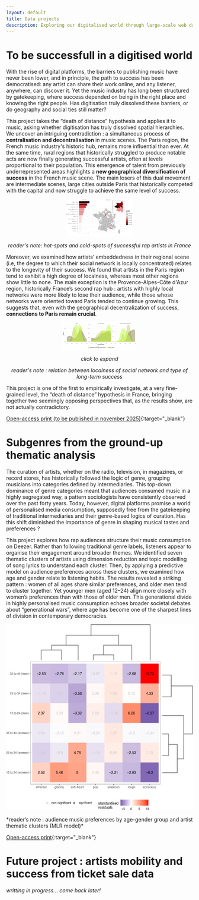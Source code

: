 ```yaml
---
layout: default
title: Data projects
description: Exploring our digitalised world through large-scale web data
---
```


# To be successfull in a digitised world

With the rise of digital platforms, the barriers to publishing music have never been lower, and in principle, the path to success has been democratised: any artist can share their work online, and any listener, anywhere, can discover it. Yet the music industry has long been structured by gatekeeping, where success depended on being in the right place and knowing the right people. Has digitisation truly dissolved these barriers, or do geography and social ties still matter? 

This project takes the “death of distance” hypothesis and applies it to music, asking whether digitisation has truly dissolved spatial hierarchies. We uncover an intriguing contradiction : a simultaneous process of **centralisation and decentralisation** in music scenes. The Paris region, the French music industry's historic hub, remains more influential than ever. At the same time, rural regions that historically struggled to produce notable acts are now finally generating successful artists, often at levels proportional to their population. This emergence of talent from previously underrepresented areas highlights a **new geographical diversification of success** in the French music scene. The main losers of this dual movement are intermediate scenes, large cities outside Paris that historically competed with the capital and now struggle to achieve the same level of success. 

<p align="center">
  <img src="https://raw.githubusercontent.com/m-boualami/m-boualami.github.io/refs/heads/master/assets/images/carto.png" 
    alt="Map of the concentration of successful artists in France"
    height="100"/>
</p>
<p align="center">
  <em>reader's note: hot-spots and cold-spots of successful rap artists in France</em>
</p>

Moreover, we examined how artists’ embeddedness in their regional scene (i.e, the degree to which their social network is locally concentrated) relates to the longevity of their success. We found that artists in the Paris region tend to exhibit a high degree of localness, whereas most other regions show little to none. The main exception is the Provence-Alpes-Côte d'Azur region, historically France’s second rap hub : artists with highly local networks were more likely to lose their audience, while those whose networks were oriented toward Paris tended to continue growing. This suggests that, even with the geographical decentralization of success, **connections to Paris remain crucial**.

<p align="center">
<a href="https://raw.githubusercontent.com/m-boualami/m-boualami.github.io/refs/heads/master/assets/images/collab_prox.png" target="_blank">
  <img src="https://raw.githubusercontent.com/m-boualami/m-boualami.github.io/refs/heads/master/assets/images/collab_prox.png" width="200"/>
</a>
</p>
<p align="center">
  <em>click to expand</em>
</p>

<p align="center">
  <em>reader's note : relation between localness of social network and type of long-term success</em>
</p>

This project is one of the first to empirically investigate, at a very fine-grained level, the “death of distance” hypothesis in France, bringing together two seemingly opposing perspectives that, as the results show, are not actually contradictory.

[Open-access print (to be published in november 2025)](https://cnmlab.fr/publications/){:target="_blank"}

# Subgenres from the ground-up thematic analysis

The curation of artists, whether on the radio, television, in magazines, or record stores, has historically followed the logic of genre, grouping musicians into categories defined by intermediaries. This top-down dominance of genre categories meant that audiences consumed music in a highly segregated way, a pattern sociologists have consistently observed over the past forty years. Today, however, digital platforms promise a world of personalised media consumption, supposedly free from the gatekeeping of traditional intermediaries and their genre-based logics of curation. Has this shift diminished the importance of genre in shaping musical tastes and preferences ?

This project explores how rap audiences structure their music consumption on Deezer. Rather than following traditional genre labels, listeners appear to organise their engagement around broader themes. We identified seven thematic clusters of artists using dimension reduction and topic modelling of song lyrics to understand each cluster. Then, by applying a predictive model on audience preferences across these clusters, we examined how age and gender relate to listening habits. The results revealed a striking pattern : women of all ages share similar preferences, and older men tend to cluster together. Yet younger men (aged 12–24) align more closely with women’s preferences than with those of older men. This generational divide in highly personalised music consumption echoes broader societal debates about “generational wars”, where age has become one of the sharpest lines of division in contemporary democracies. 

<p align="center">
  <img src="https://raw.githubusercontent.com/m-boualami/m-boualami.github.io/refs/heads/master/assets/images/heatmap.jpg" 
    alt="Heatmap showcasing different subgenre preferences based on age and gender"
    height="500"/>
</p>
*reader’s note : audience music preferences by age-gender group and artist thematic clusters (MLR model)*

[Open-access print](https://www.sciencedirect.com/science/article/pii/S0304422X25000361){:target="_blank"}

# Future project : artists mobility and success from ticket sale data

*writting in progress... come back later!*


